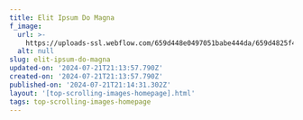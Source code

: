 ```yaml
---
title: Elit Ipsum Do Magna
f_image:
  url: >-
    https://uploads-ssl.webflow.com/659d448e0497051babe444da/659d4825f4bc75d5e0c7efc0_image13.jpeg
  alt: null
slug: elit-ipsum-do-magna
updated-on: '2024-07-21T21:13:57.790Z'
created-on: '2024-07-21T21:13:57.790Z'
published-on: '2024-07-21T21:14:31.302Z'
layout: '[top-scrolling-images-homepage].html'
tags: top-scrolling-images-homepage
---
```



